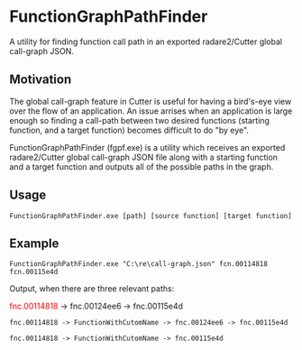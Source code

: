 # FunctionGraphPathFinder
A utility for finding function call path in an exported radare2/Cutter global call-graph JSON.

## Motivation
The global call-graph feature in Cutter is useful for having a bird's-eye view over the flow of an application.
An issue arrises when an application is large enough so finding a call-path between two desired functions (starting function, and a target function) becomes difficult to do "by eye".

FunctionGraphPathFinder (fgpf.exe) is a utility which receives an exported radare2/Cutter global call-graph JSON file along with a starting function and a target function and outputs all of the possible paths in the graph.

## Usage
`FunctionGraphPathFinder.exe [path] [source function] [target function]`

## Example
`FunctionGraphPathFinder.exe "C:\re\call-graph.json" fcn.00114818 fcn.00115e4d`

Output, when there are three relevant paths:

<span style="color: red">fnc.00114818</span> -> fnc.00124ee6 -> fnc.00115e4d

`fnc.00114818 -> FunctionWithCutomName -> fnc.00124ee6 -> fnc.00115e4d`

`fnc.00114818 -> FunctionWithCutomName -> fnc.00115e4d`
